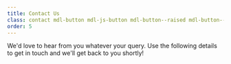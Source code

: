 ```yaml
---
title: Contact Us
class: contact mdl-button mdl-js-button mdl-button--raised mdl-button--accent
order: 5
---
```


We'd love to hear from you whatever your query. Use the following details to get in touch and we'll get back to you shortly!
